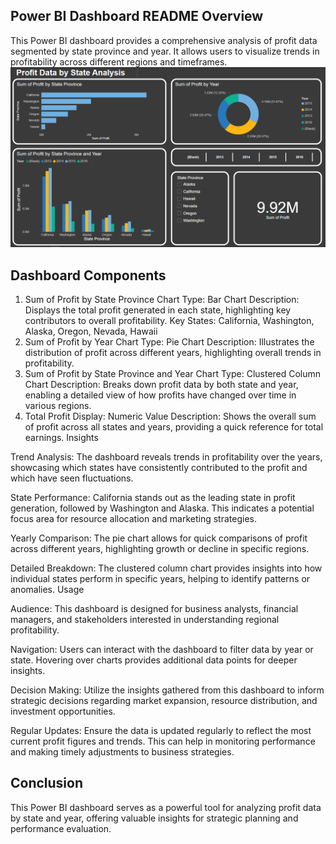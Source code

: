 ## Power BI Dashboard README Overview

This Power BI dashboard provides a comprehensive analysis of profit data segmented by state province and year. It allows users to visualize trends in profitability across different regions and timeframes.
![Dashboard](https://github.com/AliHazem771/Power-Bi-Project-1/blob/main/Power%20Bi%201%20report.PNG?raw=true)

## Dashboard Components
1. Sum of Profit by State Province
Chart Type: Bar Chart
Description: Displays the total profit generated in each state, highlighting key contributors to overall profitability.
Key States:
California,
Washington,
Alaska,
Oregon,
Nevada,
Hawaii
2. Sum of Profit by Year
Chart Type: Pie Chart
Description: Illustrates the distribution of profit across different years, highlighting overall trends in profitability.
3. Sum of Profit by State Province and Year
Chart Type: Clustered Column Chart
Description: Breaks down profit data by both state and year, enabling a detailed view of how profits have changed over time in various regions.
4. Total Profit
Display: Numeric Value
Description: Shows the overall sum of profit across all states and years, providing a quick reference for total earnings.
Insights

Trend Analysis: The dashboard reveals trends in profitability over the years, showcasing which states have consistently contributed to the profit and which have seen fluctuations.

State Performance: California stands out as the leading state in profit generation, followed by Washington and Alaska. This indicates a potential focus area for resource allocation and marketing strategies.

Yearly Comparison: The pie chart allows for quick comparisons of profit across different years, highlighting growth or decline in specific regions.

Detailed Breakdown: The clustered column chart provides insights into how individual states perform in specific years, helping to identify patterns or anomalies.
Usage

Audience: This dashboard is designed for business analysts, financial managers, and stakeholders interested in understanding regional profitability.

Navigation: Users can interact with the dashboard to filter data by year or state. Hovering over charts provides additional data points for deeper insights.

Decision Making: Utilize the insights gathered from this dashboard to inform strategic decisions regarding market expansion, resource distribution, and investment opportunities.

Regular Updates: Ensure the data is updated regularly to reflect the most current profit figures and trends. This can help in monitoring performance and making timely adjustments to business strategies.

## Conclusion

This Power BI dashboard serves as a powerful tool for analyzing profit data by state and year, offering valuable insights for strategic planning and performance evaluation.
